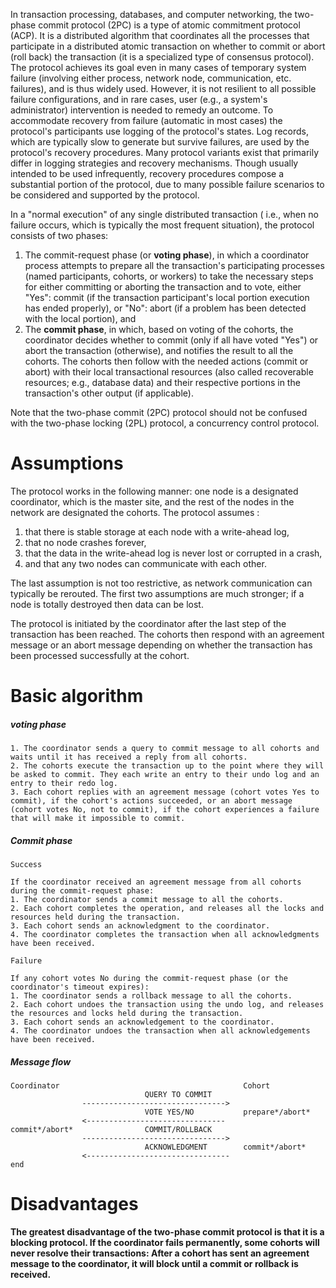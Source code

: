 In transaction processing, databases, and computer networking, the two-phase commit protocol (2PC) is a type of atomic commitment protocol (ACP). It is a distributed algorithm that coordinates all the processes that participate in a distributed atomic transaction on whether to commit or abort (roll back) the transaction (it is a specialized type of consensus protocol). The protocol achieves its goal even in many cases of temporary system failure (involving either process, network node, communication, etc. failures), and is thus widely used. However, it is not resilient to all possible failure configurations, and in rare cases, user (e.g., a system's administrator) intervention is needed to remedy an outcome. To accommodate recovery from failure (automatic in most cases) the protocol's participants use logging of the protocol's states. Log records, which are typically slow to generate but survive failures, are used by the protocol's recovery procedures. Many protocol variants exist that primarily differ in logging strategies and recovery mechanisms. Though usually intended to be used infrequently, recovery procedures compose a substantial portion of the protocol, due to many possible failure scenarios to be considered and supported by the protocol.

In a "normal execution" of any single distributed transaction ( i.e., when no failure occurs, which is typically the most frequent situation), the protocol consists of two phases:  
1. The commit-request phase (or __voting phase__), in which a coordinator process attempts to prepare all the transaction's participating processes (named participants, cohorts, or workers) to take the necessary steps for either committing or aborting the transaction and to vote, either "Yes": commit (if the transaction participant's local portion execution has ended properly), or "No": abort (if a problem has been detected with the local portion), and  
2. The __commit phase__, in which, based on voting of the cohorts, the coordinator decides whether to commit (only if all have voted "Yes") or abort the transaction (otherwise), and notifies the result to all the cohorts. The cohorts then follow with the needed actions (commit or abort) with their local transactional resources (also called recoverable resources; e.g., database data) and their respective portions in the transaction's other output (if applicable).   

Note that the two-phase commit (2PC) protocol should not be confused with the two-phase locking (2PL) protocol, a concurrency control protocol.

# Assumptions

The protocol works in the following manner: one node is a designated coordinator, which is the master site, and the rest of the nodes in the network are designated the cohorts. The protocol assumes :

1. that there is stable storage at each node with a write-ahead log, 
2. that no node crashes forever, 
3. that the data in the write-ahead log is never lost or corrupted in a crash, 
4. and that any two nodes can communicate with each other. 

The last assumption is not too restrictive, as network communication can typically be rerouted. The first two assumptions are much stronger; if a node is totally destroyed then data can be lost.

The protocol is initiated by the coordinator after the last step of the transaction has been reached. The cohorts then respond with an agreement message or an abort message depending on whether the transaction has been processed successfully at the cohort.

# Basic algorithm

##### voting phase

```
1. The coordinator sends a query to commit message to all cohorts and waits until it has received a reply from all cohorts.
2. The cohorts execute the transaction up to the point where they will be asked to commit. They each write an entry to their undo log and an entry to their redo log.
3. Each cohort replies with an agreement message (cohort votes Yes to commit), if the cohort's actions succeeded, or an abort message (cohort votes No, not to commit), if the cohort experiences a failure that will make it impossible to commit.
```

##### Commit phase

```
Success  

If the coordinator received an agreement message from all cohorts during the commit-request phase:
1. The coordinator sends a commit message to all the cohorts.
2. Each cohort completes the operation, and releases all the locks and resources held during the transaction.
3. Each cohort sends an acknowledgment to the coordinator.
4. The coordinator completes the transaction when all acknowledgments have been received.

Failure

If any cohort votes No during the commit-request phase (or the coordinator's timeout expires):
1. The coordinator sends a rollback message to all the cohorts.
2. Each cohort undoes the transaction using the undo log, and releases the resources and locks held during the transaction.
3. Each cohort sends an acknowledgement to the coordinator.
4. The coordinator undoes the transaction when all acknowledgements have been received.

```

##### Message flow

```
Coordinator                                         Cohort
                              QUERY TO COMMIT
                -------------------------------->
                              VOTE YES/NO           prepare*/abort*
                <-------------------------------
commit*/abort*                COMMIT/ROLLBACK
                -------------------------------->
                              ACKNOWLEDGMENT        commit*/abort*
                <--------------------------------  
end
```

# Disadvantages

__The greatest disadvantage of the two-phase commit protocol is that it is a blocking protocol. If the coordinator fails permanently, some cohorts will never resolve their transactions: After a cohort has sent an agreement message to the coordinator, it will block until a commit or rollback is received.__





















